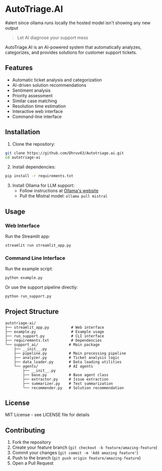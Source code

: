 # AutoTriage.AI
#alert since ollama runs locally the hosted model isn't showing any new output

> Let AI diagnose your support mess

AutoTriage.AI is an AI-powered system that automatically analyzes, categorizes, and provides solutions for customer support tickets.

## Features

- Automatic ticket analysis and categorization
- AI-driven solution recommendations
- Sentiment analysis
- Priority assessment
- Similar case matching
- Resolution time estimation
- Interactive web interface
- Command-line interface

## Installation

1. Clone the repository:
```bash
git clone https://github.com/Dhruv63/Autotriage.ai.git
cd autotriage-ai
```

2. Install dependencies:
```bash
pip install -r requirements.txt
```

3. Install Ollama for LLM support:
   - Follow instructions at [Ollama's website](https://ollama.ai)
   - Pull the Mistral model: `ollama pull mistral`

## Usage

### Web Interface

Run the Streamlit app:
```bash
streamlit run streamlit_app.py
```

### Command Line Interface

Run the example script:
```bash
python example.py
```

Or use the support pipeline directly:
```bash
python run_support.py
```

## Project Structure

```
autotriage-ai/
├── streamlit_app.py          # Web interface
├── example.py                # Example usage
├── run_support.py            # CLI interface
├── requirements.txt          # Dependencies
└── support_ai/              # Main package
    ├── __init__.py
    ├── pipeline.py          # Main processing pipeline
    ├── analyzer.py          # Ticket analysis logic
    ├── data_loader.py       # Data loading utilities
    └── agents/              # AI agents
        ├── __init__.py
        ├── base.py          # Base agent class
        ├── extractor.py     # Issue extraction
        ├── summarizer.py    # Text summarization
        └── recommender.py   # Solution recommendation
```

## License

MIT License - see LICENSE file for details

## Contributing

1. Fork the repository
2. Create your feature branch (`git checkout -b feature/amazing-feature`)
3. Commit your changes (`git commit -m 'Add amazing feature'`)
4. Push to the branch (`git push origin feature/amazing-feature`)
5. Open a Pull Request
